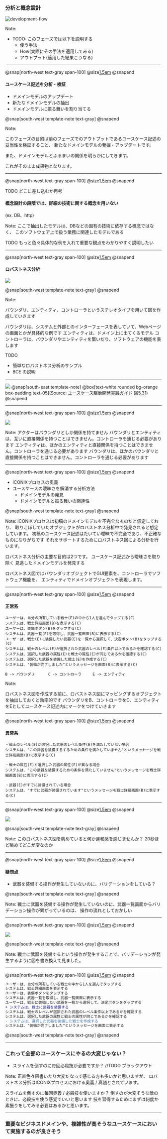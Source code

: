### 分析と概念設計

![development-flow](assets/img/developmemt-flow.png)

Note:

* TODO: このフェーズでは以下を説明する 
    * 使う手法
    * How(実際にその手法を適用してみる)
    * アウトプット(適用した結果こうなる)

---

@snap[north-west text-gray span-100]
@size[1.5em](分析と概念設計フェーズの問題領域)
@snapend

#### ユースケース記述を分析・検証

- ドメインモデルのアップデート
- 新たなドメインモデルの抽出
- ドメインモデルに振る舞いを割り当てる

@snap[south-west template-note text-gray]
@snapend

Note:

このフェーズの目的は前のフェーズでのアウトプットであるユースケース記述の妥当性を検証すること、
新たなドメインモデルの発掘・アップデートです。

また、ドメインモデルとふるまいの関係を明らかにしてきます。

これがそのまま成果物となります。

---

@snap[north-west text-gray span-100]
@size[1.5em](概念設計で重要なこと)
@snapend

TODO どこに差し込むか再考
####  概念設計の段階では、詳細の技術に関する概念を用いない
(ex. DB、http)

Note:
ここで抽出したモデルは、DBなどの固有の技術に依存する概念ではなく、
このソフトウェア上で扱う業務に関連したモデルである

TODO もっと色々具体的な例を入れて重要な観点をわかりやすく説明したい

---

@snap[north-west text-gray span-100]
@size[1.5em](利用する手法)
@snapend

#### ロバストネス分析

![](assets/img/robustness/robustness-icon.png)

@snap[south-west template-note text-gray]
@snapend

Note:

バウンダリ、エンティティ、コントローラというステレオタイプを用いて図を作成していきます

バウンダリは、システムと外部とのインターフェースを表していて、Webページの画面とかが具体的な例です
エンティティは、ドメイン上に出てくるモデル
コントローラは、バウンダリやエンティティを繋いだり、ソフトウェアの機能を表します

TODO

* 簡単なロバストネス分析のサンプル
* BCE の説明
---

![](assets/img/robustness/robustness-sample.png)
@snap[south-east template-note]
@box[text-white rounded bg-orange box-padding text-05](Source: [ユースケース駆動開発実践ガイド 図5.31](https://www.shoeisha.co.jp/book/detail/9784798114453))
@snapend

---

@snap[north-west text-gray span-100]
@size[1.5em](記法のルール)
@snapend

![](assets/img/robustness/robustness-rules.png)

Note:
アクターはバウンダリとしか関係を持てません
バウンダリとエンティティは、互いに直接関係を持つことはできません。コントローラを通じる必要があります
エンティティは、ほかのエンティティと直接関係を持つことはできません。コントローラを通じる必要があります
バウンダリは、ほかのバウンダリと直接関係を持つことはできません。コントローラを通じる必要があります

---

@snap[north-west text-gray span-100]
@size[1.5em](ロバストネス分析とは)
@snapend

- ICONIXプロセスの奥義
- ユースケースの曖昧さを解消する分析方法
    - ドメインモデルの発見
    - ドメインモデルと振る舞いの関連性
    
@snap[south-west template-note text-gray]
@snapend

Note:
ICONIXプロセスは初稿のドメインモデルを不完全なものだと仮定しており、
取りこぼしていたオブジェクトがロバストネス分析中で発見されると想定しています。
初稿のユースケース記述はたいてい曖昧で不完全であり、不正確なものになりがちです
それをサポートするためにロバストネス図による分析を行います。

ロバストネス分析の主要な目的は2つです。
ユースケース記述から曖昧さを取り除く
見逃したドメインモデルを発見する

ロバストネス図ではバウンダリオブジェクトでGUI要素を、コントローラでソフトウェア機能を、
エンティティでドメインオブジェクトを表現します。

---

@snap[north-west text-gray span-100]
@size[1.5em](オブジェクト(BCE)抽出)
@snapend


#### 正常系

```text
ユーザーは、自分の所有している戦士(E)の中から1人を選んでタップする(C)
システムは、戦士詳細画面(B)を表示する(C)
ユーザーは、装備ボタン(B)をタップする(C)
システムは、武器一覧(E)を取得し、武器一覧画面(B)に表示する(C)
ユーザーは、戦士(E)に装備したい武器(E)を一覧から選択して、決定ボタン(B)をタップする(C)
システムは、戦士のレベル(E)が選択された武器のレベル(E)条件以上であるかを確認する(C)
システムは、選択した武器の属性(E)と戦士の属性(E)が同じであるかを確認する(C)
システムは、選択した武器を装備した戦士(E)を作成する(C)
システムは、"装備が完了しました"というメッセージを画面(B)に表示する(C)
```

```
B -> バウンダリ      C -> コントローラ     E -> エンティティ
```


Note:

ロバストネス図を作成する前に、ロバストネス図にマッピングするオブジェクトを抽出しておくと効率的です
バウンダリをB、コントローラをC、エンティティをEとしてユースケース記述内にマークをつけていきます

---

@snap[north-west text-gray span-100]
@size[1.5em](オブジェクト(BCE)抽出)
@snapend


#### 異常系
```text
・戦士のレベル(E)が選択した武器のレベル条件(E)を満たしていない場合
システムは、"この武器を装備するするための条件を満たしていません"というメッセージを戦士詳細画面(B)に表示する(C)

・戦士の属性(E)と選択した武器の属性(E)が異なる場合
システムは、"この武器を装備するための条件を満たしていません"というメッセージを戦士詳細画面(B)に表示する(C)

・武器(E)がすでに装備されている場合
システムは、"すでに武器が装備されています"というメッセージを戦士詳細画面(B)に表示する(C)
```

---

@snap[north-west text-gray span-100]
@size[1.5em](ロバストネス分析)
@snapend

![](assets/img/robustness/first-robustness-diagram.png)

@snap[south-west template-note text-gray]
@snapend

Note:
このロバストネス図を眺めていると何か違和感を感じませんか？
20秒ほど眺めてどこが変なのか

---

@snap[north-west text-gray span-100]
@size[1.5em](ロバストネス分析)
@snapend

#### 疑問点
- 武器を装備する操作が発生していないのに、バリデーションをしている？

@snap[south-west template-note text-gray]
@snapend

Note:
戦士に武器を装備する操作が発生していないのに、武器一覧画面からバリデーション操作が繋がっているのは、
操作の流れとしておかしい

---

@snap[north-west text-gray span-100]
@size[1.5em](ロバストネス分析)
@snapend

![](assets/img/robustness/updated-robustness-diagram.png)

@snap[south-west template-note text-gray]
@snapend

Note:
戦士に武器を装備するという操作が発生することで、バリデーションが発生するように図を書き換えて見ました。  

---

@snap[north-west text-gray span-100]
@size[1.5em](ユースケース記述の更新)
@snapend

```diff
ユーザーは、自分の所有している戦士の中から1人を選んでタップする
システムは、戦士詳細画面を表示する
ユーザーは、装備ボタンをタップする
システムは、武器一覧を取得し、武器一覧画面に表示する
ユーザーは、戦士に装備したい武器を一覧から選択して、決定ボタンをタップする
+ システムは、戦士に武器を装備する
システムは、戦士のレベルが選択された武器のレベル条件以上であるかを確認する
システムは、選択した武器の属性と戦士の属性が同じであるかを確認する
- システムは、選択した武器を装備した戦士を作成する
システムは、"装備が完了しました"というメッセージを画面に表示する
```

@snap[south-west template-note text-gray]
@snapend

---

### これって全部のユースケースにやるの大変じゃない？
- スライムを倒すのに毎回必殺技が必要ですか？
//TODO ブラックアウト

Note:
正直色々図書いたり大変だなって感じる方も多いかと思いますが、
ロバストネス分析はICONIXプロセスにおける奥義 / 真髄とされています。

スライムを倒すのに毎回奥義 / 必殺技を使いますか？
倒すのが大変そうな敵のときに、必殺技を使う感覚でいいと思います
技を習得するためにまずは何度か素振りをしてみる必要はあるかと思います。

---

### 重要なビジネスドメインや、複雑性が高そうなユースケースにおいて実施するのが良さそう


